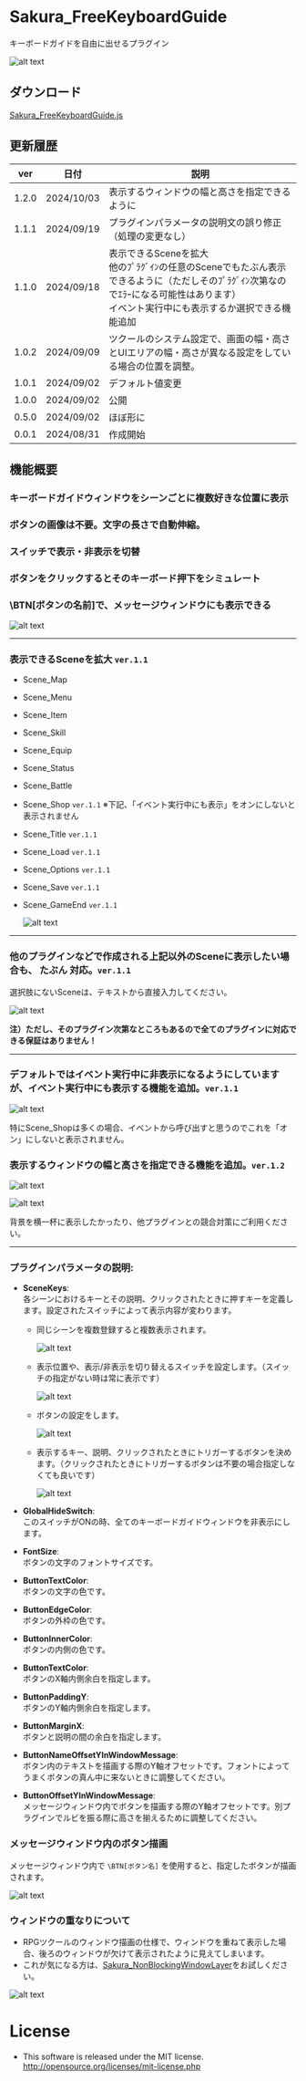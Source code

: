 # Sakura_FreeKeyboardGuide
キーボードガイドを自由に出せるプラグイン

![alt text](image-8.png)

## ダウンロード
[Sakura_FreeKeyboardGuide.js](https://raw.githubusercontent.com/Sakurano6130/SakuraPlugins/main/Sakura_FreeKeyboardGuide/Sakura_FreeKeyboardGuide.js)

## 更新履歴
| ver   | 日付       | 説明                                                                                                                                                                              |
| ----- | ---------- | --------------------------------------------------------------------------------------------------------------------------------------------------------------------------------- |
| 1.2.0 | 2024/10/03 | 表示するウィンドウの幅と高さを指定できるように                                                                                                                                    |
| 1.1.1 | 2024/09/19 | プラグインパラメータの説明文の誤り修正（処理の変更なし）                                                                                                                          |
| 1.1.0 | 2024/09/18 | 表示できるSceneを拡大<br>他のﾌﾟﾗｸﾞｲﾝの任意のSceneでもたぶん表示できるように（ただしそのﾌﾟﾗｸﾞｲﾝ次第なのでｴﾗｰになる可能性はあります）<br>イベント実行中にも表示するか選択できる機能追加 |
| 1.0.2 | 2024/09/09 | ツクールのシステム設定で、画面の幅・高さとUIエリアの幅・高さが異なる設定をしている場合の位置を調整。                                                                              |
| 1.0.1 | 2024/09/02 | デフォルト値変更                                                                                                                                                                  |
| 1.0.0 | 2024/09/02 | 公開                                                                                                                                                                              |
| 0.5.0 | 2024/09/02 | ほぼ形に                                                                                                                                                                          |
| 0.0.1 | 2024/08/31 | 作成開始                                                                                                                                                                          |


## 機能概要
### キーボードガイドウィンドウをシーンごとに複数好きな位置に表示
### ボタンの画像は不要。文字の長さで自動伸縮。
### スイッチで表示・非表示を切替
### ボタンをクリックするとそのキーボード押下をシミュレート
### \BTN[ボタンの名前]で、メッセージウィンドウにも表示できる

![alt text](image.png)

---

### 表示できるSceneを拡大 `ver.1.1`
- Scene_Map
- Scene_Menu
- Scene_Item
- Scene_Skill
- Scene_Equip
- Scene_Status
- Scene_Battle
- Scene_Shop `ver.1.1` ※下記、「イベント実行中にも表示」をオンにしないと表示されません
- Scene_Title `ver.1.1`
- Scene_Load `ver.1.1`
- Scene_Options `ver.1.1`
- Scene_Save `ver.1.1`
- Scene_GameEnd `ver.1.1`

  ![alt text](image-9.png)

---

### 他のプラグインなどで作成される上記以外のSceneに表示したい場合も、 **たぶん** 対応。`ver.1.1`

選択肢にないSceneは、テキストから直接入力してください。

![alt text](image-10.png)

**注）ただし、そのプラグイン次第なところもあるので全てのプラグインに対応できる保証はありません！**

---

### デフォルトではイベント実行中に非表示になるようにしていますが、イベント実行中にも表示する機能を追加。`ver.1.1`

![alt text](image-12.png)

特にScene_Shopは多くの場合、イベントから呼び出すと思うのでこれを「オン」にしないと表示されません。


### 表示するウィンドウの幅と高さを指定できる機能を追加。`ver.1.2`

![alt text](image-13.png)

![alt text](image-14.png)

背景を横一杯に表示したかったり、他プラグインとの競合対策にご利用ください。

---

### プラグインパラメータの説明:

- **SceneKeys**:  
  各シーンにおけるキーとその説明、クリックされたときに押すキーを定義します。設定されたスイッチによって表示内容が変わります。
  - 同じシーンを複数登録すると複数表示されます。
  
    ![alt text](image-1.png)

  - 表示位置や、表示/非表示を切り替えるスイッチを設定します。（スイッチの指定がない時は常に表示です）

    ![alt text](image-12.png)

  - ボタンの設定をします。

    ![alt text](image-3.png)
  
  - 表示するキー、説明、クリックされたときにトリガーするボタンを決めます。（クリックされたときにトリガーするボタンは不要の場合指定しなくても良いです）

    ![alt text](image-5.png)

- **GlobalHideSwitch**:  
  このスイッチがONの時、全てのキーボードガイドウィンドウを非表示にします。

- **FontSize**:  
  ボタンの文字のフォントサイズです。

- **ButtonTextColor**:  
  ボタンの文字の色です。

- **ButtonEdgeColor**:  
  ボタンの外枠の色です。

- **ButtonInnerColor**:  
  ボタンの内側の色です。

- **ButtonTextColor**:  
  ボタンのX軸内側余白を指定します。

- **ButtonPaddingY**:  
  ボタンのY軸内側余白を指定します。

- **ButtonMarginX**:  
  ボタンと説明の間の余白を指定します。

- **ButtonNameOffsetYInWindowMessage**:  
  ボタン内のテキストを描画する際のY軸オフセットです。フォントによってうまくボタンの真ん中に来ないときに調整してください。

- **ButtonOffsetYInWindowMessage**:  
  メッセージウィンドウ内でボタンを描画する際のY軸オフセットです。別プラグインでルビを振る際に高さを揃えるために調整してください。

### メッセージウィンドウ内のボタン描画
  メッセージウィンドウ内で `\BTN[ボタン名]` を使用すると、指定したボタンが描画されます。

  ![alt text](image-6.png)

### ウィンドウの重なりについて
  - RPGツクールのウィンドウ描画の仕様で、ウィンドウを重ねて表示した場合、後ろのウィンドウが欠けて表示されたように見えてしまいます。
  - これが気になる方は、[Sakura_NonBlockingWindowLayer](../Sakura_NonBlockingWindowLayer/Sakura_NonBlockingWindowLayer.md)をお試しください。

  ![alt text](image-7.png)


# License
- This software is released under the MIT license. http://opensource.org/licenses/mit-license.php

